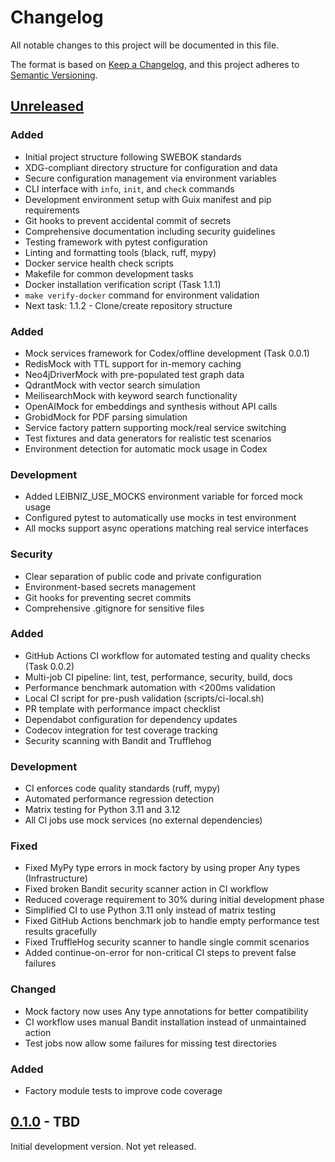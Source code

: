 # Changelog

All notable changes to this project will be documented in this file.

The format is based on [Keep a Changelog](https://keepachangelog.com/en/1.0.0/),
and this project adheres to [Semantic Versioning](https://semver.org/spec/v2.0.0.html).

## [Unreleased]

### Added
- Initial project structure following SWEBOK standards
- XDG-compliant directory structure for configuration and data
- Secure configuration management via environment variables
- CLI interface with `info`, `init`, and `check` commands
- Development environment setup with Guix manifest and pip requirements
- Git hooks to prevent accidental commit of secrets
- Comprehensive documentation including security guidelines
- Testing framework with pytest configuration
- Linting and formatting tools (black, ruff, mypy)
- Docker service health check scripts
- Makefile for common development tasks
- Docker installation verification script (Task 1.1.1)
- `make verify-docker` command for environment validation
- Next task: 1.1.2 - Clone/create repository structure

### Added
- Mock services framework for Codex/offline development (Task 0.0.1)
- RedisMock with TTL support for in-memory caching
- Neo4jDriverMock with pre-populated test graph data
- QdrantMock with vector search simulation
- MeilisearchMock with keyword search functionality
- OpenAIMock for embeddings and synthesis without API calls
- GrobidMock for PDF parsing simulation
- Service factory pattern supporting mock/real service switching
- Test fixtures and data generators for realistic test scenarios
- Environment detection for automatic mock usage in Codex

### Development
- Added LEIBNIZ_USE_MOCKS environment variable for forced mock usage
- Configured pytest to automatically use mocks in test environment
- All mocks support async operations matching real service interfaces

### Security
- Clear separation of public code and private configuration
- Environment-based secrets management
- Git hooks for preventing secret commits
- Comprehensive .gitignore for sensitive files

### Added
- GitHub Actions CI workflow for automated testing and quality checks (Task 0.0.2)
- Multi-job CI pipeline: lint, test, performance, security, build, docs
- Performance benchmark automation with <200ms validation
- Local CI script for pre-push validation (scripts/ci-local.sh)
- PR template with performance impact checklist
- Dependabot configuration for dependency updates
- Codecov integration for test coverage tracking
- Security scanning with Bandit and Trufflehog

### Development
- CI enforces code quality standards (ruff, mypy)
- Automated performance regression detection
- Matrix testing for Python 3.11 and 3.12
- All CI jobs use mock services (no external dependencies)

### Fixed
- Fixed MyPy type errors in mock factory by using proper Any types (Infrastructure)
- Fixed broken Bandit security scanner action in CI workflow
- Reduced coverage requirement to 30% during initial development phase
- Simplified CI to use Python 3.11 only instead of matrix testing
- Fixed GitHub Actions benchmark job to handle empty performance test results gracefully
- Fixed TruffleHog security scanner to handle single commit scenarios
- Added continue-on-error for non-critical CI steps to prevent false failures

### Changed
- Mock factory now uses Any type annotations for better compatibility
- CI workflow uses manual Bandit installation instead of unmaintained action
- Test jobs now allow some failures for missing test directories

### Added
- Factory module tests to improve code coverage

## [0.1.0] - TBD

Initial development version. Not yet released.

[Unreleased]: https://github.com/b-vitamins/leibniz/compare/v0.1.0...HEAD
[0.1.0]: https://github.com/b-vitamins/leibniz/releases/tag/v0.1.0
